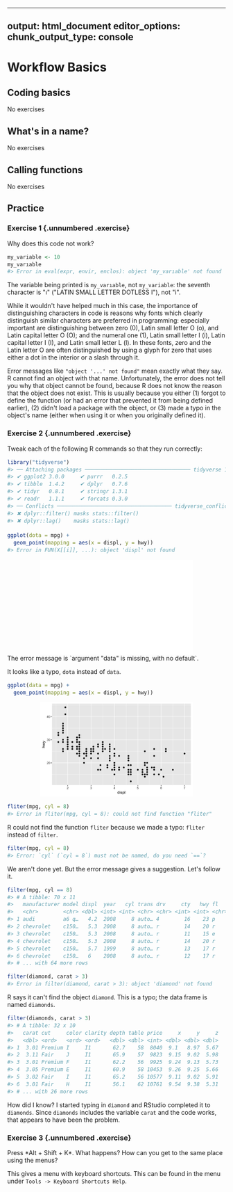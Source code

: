 
---
output: html_document
editor_options:
  chunk_output_type: console
---
# Workflow Basics

## Coding basics

No exercises

## What's in a name?

No exercises

## Calling functions

No exercises

## Practice

### Exercise 1 {.unnumbered .exercise}

<div class='question'>
Why does this code not work?

```r
my_variable <- 10
my_varıable
#> Error in eval(expr, envir, enclos): object 'my_varıable' not found
```
</div>

The variable being printed is `my_varıable`, not `my_variable`:
the seventh character is "ı" ("LATIN SMALL LETTER DOTLESS I"), not "i".

While it wouldn't have helped much in this case, the importance of
distinguishing characters in code is reasons why fonts which clearly
distinguish similar characters are preferred in programming: especially
important are distinguishing between zero (0), Latin small letter O (o), and
Latin capital letter O (O); and the numeral one (1), Latin small letter I (i),
Latin capital letter I (I), and Latin small letter L (l). In these fonts, zero
and the Latin letter O are often distinguished by using a glyph for zero that
uses either a dot in the interior or a slash through it.

Error messages like `"object '...' not found"` mean exactly what they say. R
cannot find an object with that name.  Unfortunately, the error does not tell
you why that object cannot be found, because R does not know the reason that
the object does not exist. This is usually because you either (1) forgot to
define the function (or had an error that prevented it from being defined
earlier), (2) didn't load a package with the object, or (3) made a typo in the
object's name (either when using it or when you originally defined it).

### Exercise 2 {.unnumbered .exercise}

<div class='question'>
Tweak each of the following R commands so that they run correctly:
</div>


```r
library("tidyverse")
#> ── Attaching packages ────────────────────────────────── tidyverse 1.2.1 ──
#> ✔ ggplot2 3.0.0     ✔ purrr   0.2.5
#> ✔ tibble  1.4.2     ✔ dplyr   0.7.6
#> ✔ tidyr   0.8.1     ✔ stringr 1.3.1
#> ✔ readr   1.1.1     ✔ forcats 0.3.0
#> ── Conflicts ───────────────────────────────────── tidyverse_conflicts() ──
#> ✖ dplyr::filter() masks stats::filter()
#> ✖ dplyr::lag()    masks stats::lag()

ggplot(dota = mpg) +
  geom_point(mapping = aes(x = displ, y = hwy))
#> Error in FUN(X[[i]], ...): object 'displ' not found
```

<img src="workflow-basics_files/figure-html/unnamed-chunk-3-1.png" width="70%" style="display: block; margin: auto;" />
The error message is `argument "data" is missing, with no default`.

It looks like a typo, `dota` instead of `data`.

```r
ggplot(data = mpg) +
  geom_point(mapping = aes(x = displ, y = hwy))
```

<img src="workflow-basics_files/figure-html/unnamed-chunk-4-1.png" width="70%" style="display: block; margin: auto;" />


```r
fliter(mpg, cyl = 8)
#> Error in fliter(mpg, cyl = 8): could not find function "fliter"
```

R could not find the function `fliter` because we made a typo: `fliter` instead of `filter`.


```r
filter(mpg, cyl = 8)
#> Error: `cyl` (`cyl = 8`) must not be named, do you need `==`?
```

We aren't done yet. But the error message gives a suggestion. Let's follow it.


```r
filter(mpg, cyl == 8)
#> # A tibble: 70 x 11
#>   manufacturer model displ  year   cyl trans drv     cty   hwy fl    class
#>   <chr>        <chr> <dbl> <int> <int> <chr> <chr> <int> <int> <chr> <chr>
#> 1 audi         a6 q…   4.2  2008     8 auto… 4        16    23 p     mids…
#> 2 chevrolet    c150…   5.3  2008     8 auto… r        14    20 r     suv  
#> 3 chevrolet    c150…   5.3  2008     8 auto… r        11    15 e     suv  
#> 4 chevrolet    c150…   5.3  2008     8 auto… r        14    20 r     suv  
#> 5 chevrolet    c150…   5.7  1999     8 auto… r        13    17 r     suv  
#> 6 chevrolet    c150…   6    2008     8 auto… r        12    17 r     suv  
#> # ... with 64 more rows
```


```r
filter(diamond, carat > 3)
#> Error in filter(diamond, carat > 3): object 'diamond' not found
```

R says it can't find the object `diamond`.
This is a typo; the data frame is named `diamonds`.

```r
filter(diamonds, carat > 3)
#> # A tibble: 32 x 10
#>   carat cut     color clarity depth table price     x     y     z
#>   <dbl> <ord>   <ord> <ord>   <dbl> <dbl> <int> <dbl> <dbl> <dbl>
#> 1  3.01 Premium I     I1       62.7    58  8040  9.1   8.97  5.67
#> 2  3.11 Fair    J     I1       65.9    57  9823  9.15  9.02  5.98
#> 3  3.01 Premium F     I1       62.2    56  9925  9.24  9.13  5.73
#> 4  3.05 Premium E     I1       60.9    58 10453  9.26  9.25  5.66
#> 5  3.02 Fair    I     I1       65.2    56 10577  9.11  9.02  5.91
#> 6  3.01 Fair    H     I1       56.1    62 10761  9.54  9.38  5.31
#> # ... with 26 more rows
```

How did I know? I started typing in `diamond` and RStudio completed it to `diamonds`.
Since `diamonds` includes the variable `carat` and the code works, that appears to have been the problem.

### Exercise 3 {.unnumbered .exercise}

<div class='question'>
Press *Alt + Shift + K*. What happens? How can you get to the same place using the menus?
</div>

This gives a menu with keyboard shortcuts. This can be found in the menu under `Tools -> Keyboard Shortcuts Help`.

